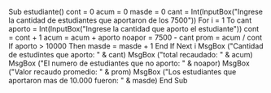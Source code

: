 Sub estudiante()
    cont = 0
    acum = 0
    masde = 0
    cant = Int(InputBox("Ingrese la cantidad de estudiantes que aportaron de los 7500"))
        For i = 1 To cant
            aporto = Int(InputBox("Ingrese la cantidad que aporto el estudiante"))
            cont = cont + 1
            acum = acum + aporto
            noapor = 7500 - cant
            prom = acum / cont
                If aporto > 10000 Then
                    masde = masde + 1
                End If
        Next i
    MsgBox ("Cantidad de estudintes que aporto: " & cant)
    MsgBox ("total recaudado: " & acum)
    MsgBox ("El numero de estudiantes que no aporto: " & noapor)
    MsgBox ("Valor recaudo promedio: " & prom)
    MsgBox ("Los estudiantes que aportaron mas de 10.000 fueron: " & masde)
End Sub